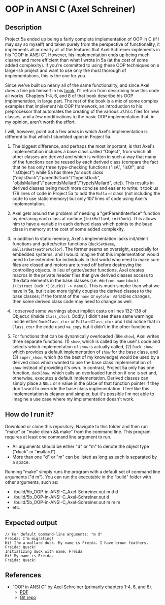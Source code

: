 # OOP in ANSI C (Axel Schreiner)

## Description

Project 5a ended up being a fairly complete implementation of OOP in C (if I may say so myself) and taken purely from the perspective of functionality, it implements all or nearly all of the features that Axel Schreiner implements in his "OOP in ANSI C". However, his implementation ends up being much cleaner and more efficient than what I wrote in 5a (at the cost of some added complexity). If you're committed to using these OOP techniques on a large-ish project and want to use only the most thorough of implementations, this is the one for you.

Since we've built up nearly all of the same functionality, and since Axel does a fine job himself in his [book](https://www.cs.rit.edu/~ats/books/ooc.pdf), I'll refrain from describing how this code all works. Chapters 1-4, 6, and 8 of that book describe his OOP implemenation, in large part. The rest of the book is a mix of some complex examples that implement his OOP framework, an introduction to his preprocessor that automates the creating of the various .r/.h/.c files for new classes, and a few modifications to the basic OOP implementation that, in my opinion, aren't worth the effort.

I will, however, point out a few areas in which Axel's implementation is different to that which I stumbled upon in Project 5a.

1) The biggest difference, and perhaps the most important, is that Axel's implementation includes a base class called "Object", from which all other classes are derived and which is written in such a way that many of the functions can be reused by each derived class (compare the fact that he has only three type-checking functions ("isA", "isOf", and "isObject") while 5a has three _for each class_ ("objIsDuck"/"parentIsDuck"/"typeIsDuck", "objIsMallard"/"parentIsMallard"/"typeIsMallard", etc)). This results in derived classes being much more concise and easier to write: it took us 179 lines of code in Project 5a to add the `Mallard` class (not including the code to use static memory) but only 107 lines of code using Axel's implementation.

2) Axel gets around the problem of needing a "getParentInterface" function by declaring each class at runtime (`initMallard`, `initDuck`). This allows him to have a variable in each derived class which points to the base class in memory at the cost of some added complexity.

3) In addition to static memory, Axel's implementation lacks init/deinit functions and getter/setter functions (`duckSetName`, `mallardGetFeatherColor`). The former seems an oversight, especially for embedded systems, and I would imagine that this implementation would need to be extended for individuals in that world who need to make sure files are closed and motors are turned off before destroying the controlling objects. In lieu of getter/setter functions, Axel creates macros in the private header files that give derived classes access to the data elements in the base classes (i.e. `#define	name(duck)	(((struct Duck *)(duck)) -> name)`). This is much simpler than what we have in 5a, but it also more tightly couples the derived classes to the base classes; if the format of the `name` or `myColor` variables changes, then some derived class code may need to change as well.

4) I observed some warnings about implicit casts on lines 132-138 of Object.c (inside `Class_ctor`). Oddly, I didn't see these same warnings inside either `DuckClass_ctor` or `MallardClass_ctor` and I did notice that in `Class_ctor` the code used `va_copy` but it didn't in the other functions.

5) For functions that can be dynamically overloaded (like `show`), Axel writes three separate functions: (1) `show`, which is called by the user's code and selects which implementation of `show` is actually called, (2) `Duck_show`, which provides a default implementation of `show` for the base class, and (3) `super_show`, which (to the best of my knowledge) would be used by a derived class which wanted to use the base class implementation of `show` instead of providing it's own. In contrast, Project 5a only has one function, `duckShow`, which calls an overloaded function if one is set and, otherwise, executes a default implementation. Derived classes can simply place a `NULL` or `0` value in the place of that function pointer if they don't want to override the base class implementation. I feel like this implementation is cleaner and simpler, but it's possible I'm not able to imagine a use case where my implementation doesn't work.

## How do I run it?

Download or clone this repository. Navigate to this folder and then run "make" or "make clean && make" from the command line. This program requires at least one command line argument to run.
- All arguments should be either "d" or "m" to denote the object type ("**d**uck" or "**m**allard").
- More than one "d" or "m" can be listed as long as each is separated by a space.

Running "make" simply runs the program with a default set of command line arguments ("d m"). You can run the executable in the "build" folder with other arguments, such as:
- ./build/5b_OOP-in-ANSI-C_Axel-Schreiner.out m d d
- ./build/5b_OOP-in-ANSI-C_Axel-Schreiner.out d
- ./build/5b_OOP-in-ANSI-C_Axel-Schreiner.out m m m
- etc.

## Expected output

```
// For default command-line arguments: "m d"
Freida: I'm migrating!
Hi! I'm a mallard duck. My name is Freida. I have brown feathers.
Freida: Quack!
Initializing duck with name: Freida
Hi! My name is Freida.
Freida: Quack!
```

## References
- "OOP in ANSI C" by Axel Schreiner (primarily chapters 1-4, 6, and 8).
    - [PDF](https://www.cs.rit.edu/~ats/books/ooc.pdf)
    - [Git repo](https://github.com/shichao-an/ooc)